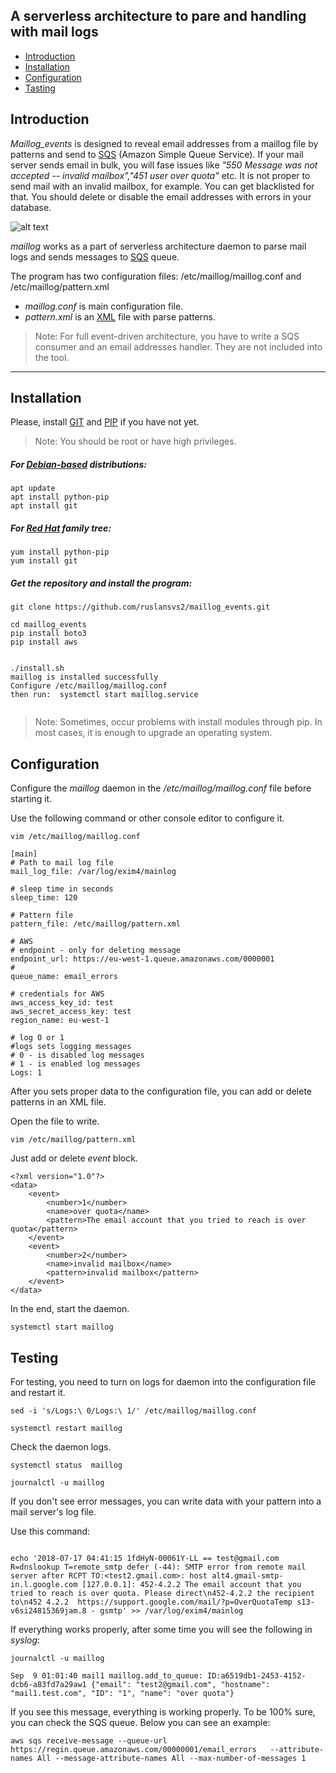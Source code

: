 ## A serverless architecture to pare and handling with mail logs

- [Introduction](#introduction)
- [Installation](#installation)
- [Configuration](#configuration)
- [Tasting](#testing)


## Introduction

*Maillog_events* is designed to reveal email addresses from a maillog file by patterns and send to [SQS](https://aws.amazon.com/sqs/) (Amazon Simple Queue Service). If your mail server sends email in bulk, you will fase issues like *"550 Message was not accepted -- invalid mailbox","451 user over quota"* etc. It is not proper to send mail with an invalid mailbox, for example. You can get blacklisted for that. You should delete or disable the email addresses with errors in your database.


![alt text](https://raw.githubusercontent.com/ruslansvs2/maillog_events/master/mail_events_producer.jpg)

*maillog* works as a part of serverless architecture daemon to parse mail logs and sends messages to [SQS](https://aws.amazon.com/sqs/) queue.

The program has two configuration files: /etc/maillog/maillog.conf and /etc/maillog/pattern.xml
 - *maillog.conf* is main configuration file.
 - *pattern.xml* is an [XML](https://en.wikipedia.org/wiki/XML) file with parse patterns. 

> Note: For full event-driven architecture, you have to write a SQS consumer and an email addresses handler. They are not included into the tool.

---

## Installation
 
Please, install [GIT](https://git-scm.com/) and [PIP](https://pypi.org/project/pip/) if you have not yet.
> Note: You should be root or have high privileges. 

##### For [Debian-based](https://www.debian.org/) distributions: 
```
apt update
apt install python-pip
apt install git

```

##### For [Red Hat](https://www.redhat.com) family tree:
```
yum install python-pip
yum install git

```

##### Get the repository and install the program:

```
git clone https://github.com/ruslansvs2/maillog_events.git

cd maillog_events
pip install boto3 
pip install aws


./install.sh
maillog is installed successfully
Configure /etc/maillog/maillog.conf
then run:  systemctl start maillog.service


``` 
> Note: Sometimes, occur problems with install modules through pip. In most cases, it is enough to upgrade an operating system.  
> 

## Configuration 

Configure the *maillog* daemon in the */etc/maillog/maillog.conf* file before starting it.

Use the following command or other console editor to configure it. 
```
vim /etc/maillog/maillog.conf

```

```
[main]
# Path to mail log file
mail_log_file: /var/log/exim4/mainlog

# sleep time in seconds
sleep_time: 120

# Pattern file
pattern_file: /etc/maillog/pattern.xml

# AWS
# endpoint - only for deleting message
endpoint_url: https://eu-west-1.queue.amazonaws.com/0000001
#
queue_name: email_errors

# credentials for AWS
aws_access_key_id: test
aws_secret_access_key: test
region_name: eu-west-1

# log O or 1
#logs sets logging messages
# 0 - is disabled log messages
# 1 - is enabled log messages  
Logs: 1
```
After you sets proper data to the configuration file, you can add or delete patterns in an XML file. 

Open the file to write. 
```buildoutcfg
vim /etc/maillog/pattern.xml 

```
Just add or delete *event* block. 

```buildoutcfg
<?xml version="1.0"?>
<data>
    <event>
        <number>1</number>
        <name>over quota</name>
        <pattern>The email account that you tried to reach is over quota</pattern>
    </event>
    <event>
        <number>2</number>
        <name>invalid mailbox</name>
        <pattern>invalid mailbox</pattern>
    </event>
</data>

```
In the end, start the daemon. 

```buildoutcfg
systemctl start maillog

```
## Testing
 

For testing, you need to turn on logs for daemon into the configuration file and restart it.

```buildoutcfg
sed -i 's/Logs:\ 0/Logs:\ 1/' /etc/maillog/maillog.conf 

systemctl restart maillog

```
Check the daemon logs.

```buildoutcfg
systemctl status  maillog

journalctl -u maillog

```
If you don't see error messages, you can write data with your pattern into a mail server's log file.

Use this command:
```buildoutcfg

echo '2018-07-17 04:41:15 1fdHyN-00061Y-LL == test@gmail.com R=dnslookup T=remote_smtp defer (-44): SMTP error from remote mail server after RCPT TO:<test2.gmail.com>: host alt4.gmail-smtp-in.l.google.com [127.0.0.1]: 452-4.2.2 The email account that you tried to reach is over quota. Please direct\n452-4.2.2 the recipient to\n452 4.2.2  https://support.google.com/mail/?p=OverQuotaTemp s13-v6si24815369jam.8 - gsmtp' >> /var/log/exim4/mainlog

```

If everything works properly, after some time you will see the following in *syslog*:

```buildoutcfg
journalctl -u maillog

Sep  9 01:01:40 mail1 maillog.add_to_queue: ID:a6519db1-2453-4152-dcb6-a83fd7a29aw1 {"email": "test2@gmail.com", "hostname": "mail1.test.com", "ID": "1", "name": "over quota"}

```

If you see this message, everything is working properly. To be 100%  sure, you can check the SQS queue. Below you can see an example:

```
aws sqs receive-message --queue-url  https://regin.queue.amazonaws.com/00000001/email_errors   --attribute-names All --message-attribute-names All --max-number-of-messages 1

```
